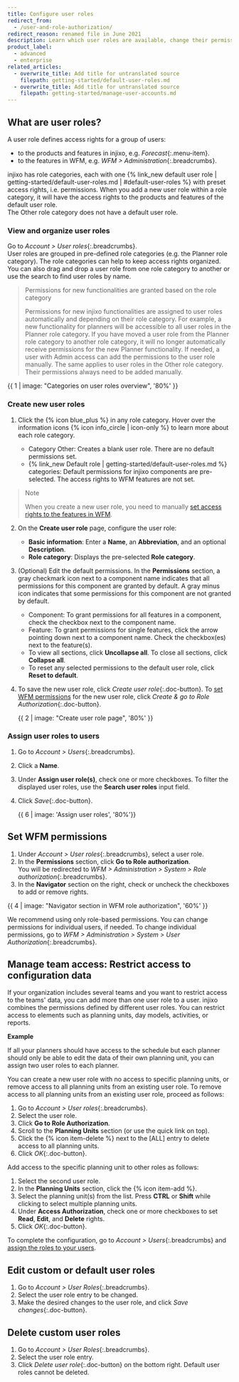 ```yaml
---
title: Configure user roles
redirect_from:
  - /user-and-role-authorization/
redirect_reason: renamed file in June 2021
description: Learn which user roles are available, change their permissions, create new user roles, and assign roles to users.
product_label:
  - advanced
  - enterprise
related_articles:
  - overwrite_title: Add title for untranslated source
    filepath: getting-started/default-user-roles.md
  - overwrite_title: Add title for untranslated source
    filepath: getting-started/manage-user-accounts.md
---
```


## What are user roles?

A user role defines access rights for a group of users:

- to the products and features in injixo, e.g. _Forecast_{:.menu-item}.
- to the features in WFM, e.g. _WFM > Administration_{:.breadcrumbs}.

injixo has role categories, each with one {% link_new default user role | getting-started/default-user-roles.md | #default-user-roles %} with preset access rights, i.e. permissions. When you add a new user role within a role category, it will have the access rights to the products and features of the default user role.<br>
The Other role category does not have a default user role.

### View and organize user roles

Go to _Account > User roles_{:.breadcrumbs}.  
   User roles are grouped in pre-defined role categories (e.g. the Planner role category). The role categories can help to keep access rights organized. You can also drag and drop a user role from one role category to another or use the search to find user roles by name.
   
   > Permissions for new functionalities are granted based on the role category  
   >   
   >Permissions for new injixo functionalities are assigned to user roles automatically and depending on their role category. For example, a new functionality for planners will be accessible to all user roles in the Planner role category. If you have moved a user role from the Planner role category to another role category, it will no longer automatically receive permissions for the new Planner functionality. If needed, a user with Admin access can add the permissions to the user role manually. The same applies to user roles in the Other role category. Their permissions always need to be added manually.

   {{ 1 | image: "Categories on user roles overview", '80%' }}

### Create new user roles

1. Click the {% icon blue_plus %} in any role category. Hover over the information icons {% icon info_circle | icon-only %} to learn more about each role category.

   - Category Other: Creates a blank user role. There are no default permissions set.
   - {% link_new Default role | getting-started/default-user-roles.md %} categories: Default permissions for injixo components are pre-selected. The access rights to WFM features are not set. 
  > Note
  >
  > When you create a new user role, you need to manually [set access rights to the features in WFM](#set-wfm-permissions).

2. On the **Create user role** page, configure the user role:

   - **Basic information**: Enter a **Name**, an **Abbreviation**, and an optional **Description**.
   - **Role category**: Displays the pre-selected **Role category**.

3. (Optional) Edit the default permissions. In the **Permissions** section, a gray checkmark icon next to a component name indicates that all permissions for this component are granted by default. A gray minus icon indicates that some permissions for this component are not granted by default.  
   - Component: To grant permissions for all features in a component, check the checkbox next to the component name.
   - Feature: To grant permissions for single features, click the arrow pointing down next to a component name. Check the checkbox(es) next to the feature(s).
   - To view all sections, click **Uncollapse all**. To close all sections, click **Collapse all**.
   - To reset any selected permissions to the default user role, click **Reset to default**.
4. To save the new user role, click _Create user role_{:.doc-button}. To [set WFM permissions](#set-wfm-permissions) for the new user role, click _Create & go to Role Authorization_{:.doc-button}.

   {{ 2 | image: "Create user role page", '80%' }}

### Assign user roles to users

1. Go to _Account > Users_{:.breadcrumbs}.
2. Click a **Name**.
3. Under **Assign user role(s)**, check one or more checkboxes. To filter the displayed user roles, use the **Search user roles** input field.
4. Click _Save_{:.doc-button}.

   {{ 6 | image: 'Assign user roles', '80%'}}

## Set WFM permissions

1. Under _Account > User roles_{:.breadcrumbs}, select a user role.
2. In the **Permissions** section, click **Go to Role authorization**.  
   You will be redirected to _WFM > Administration > System > Role authorization_{:.breadcrumbs}.
3. In the **Navigator** section on the right, check or uncheck the checkboxes to add or remove rights.

{{ 4 | image: "Navigator section in WFM role authorization", '60%' }}

We recommend using only role-based permissions. You can change permissions for individual users, if needed. To change individual permissions, go to _WFM > Administration > System > User Authorization_{:.breadcrumbs}.

## Manage team access: Restrict access to configuration data

If your organization includes several teams and you want to restrict access to the teams' data, you can add more than one user role to a user. injixo combines the permissions defined by different user roles. You can restrict access to elements such as planning units, day models, activities, or reports.

**Example**

If all your planners should have access to the schedule but each planner should only be able to edit the data of their own planning unit, you can assign two user roles to each planner.

You can create a new user role with no access to specific planning units, or remove access to all planning units from an existing user role. To remove access to all planning units from an existing user role, proceed as follows:

1. Go to _Account > User roles_{:.breadcrumbs}.
2. Select the user role.
3. Click **Go to Role Authorization**.
4. Scroll to the **Planning Units** section (or use the quick link on top).
5. Click the {% icon item-delete %} next to the [ALL] entry to delete access to all planning units.
6. Click _OK_{:.doc-button}.

Add access to the specific planning unit to other roles as follows:

1. Select the second user role.
2. In the **Planning Units** section, click the {% icon item-add %}.
3. Select the planning unit(s) from the list. Press **CTRL** or **Shift** while clicking to select multiple planning units.
4. Under **Access Authorization**, check one or more checkboxes to set **Read**, **Edit**, and **Delete** rights.
5. Click _OK_{:.doc-button}.

To complete the configuration, go to _Account > Users_{:.breadcrumbs} and [assign the roles to your users](#assign-user-roles-to-users).


## Edit custom or default user roles

1. Go to _Account > User Roles_{:.breadcrumbs}.
2. Select the user role entry to be changed.
3. Make the desired changes to the user role, and click _Save changes_{:.doc-button}.

## Delete custom user roles

1. Go to _Account > User Roles_{:.breadcrumbs}.
2. Select the user role entry.
3. Click _Delete user role_{:.doc-button} on the bottom right. Default user roles cannot be deleted.
